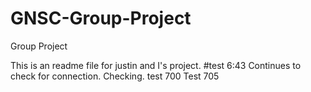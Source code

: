 # GNSC-Group-Project
Group Project

This is an readme file for justin and I's project. 
#test 6:43
Continues to check for connection. Checking. 
test 700
Test 705

